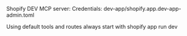 Shopify DEV MCP server: 
Credentials: dev-app/shopify.app.dev-app-admin.toml

Using default tools and routes
always start with shopify app run dev

    

    
